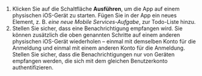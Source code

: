 
1. Klicken Sie auf die Schaltfläche **Ausführen**, um die App auf einem physischen iOS-Gerät zu starten. Fügen Sie in der App ein neues Element, z. B. *eine neue Mobile Services-Aufgabe*, zur Todo-Liste hinzu.
2. Stellen Sie sicher, dass eine Benachrichtigung empfangen wird. Sie können zusätzlich die oben genannten Schritte auf einem anderen physischen iOS-Gerät wiederholen – einmal mit demselben Konto für die Anmeldung und einmal mit einem anderen Konto für die Anmeldung. Stellen Sie sicher, dass die Benachrichtigungen nur von Geräten empfangen werden, die sich mit dem gleichen Benutzerkonto authentifizieren.

<!---HONumber=Oct15_HO3-->